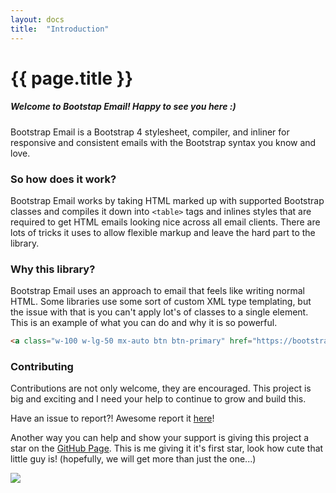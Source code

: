 ```yaml
---
layout: docs
title:  "Introduction"
---
```

<h1 class="mt-0">{{ page.title }}</h1>

##### Welcome to Bootstap Email! Happy to see you here :)
Bootstrap Email is a Bootstrap 4 stylesheet, compiler, and inliner for responsive and consistent emails with the Bootstrap syntax you know and love.

### So how does it work?
Bootstrap Email works by taking HTML marked up with supported Bootstrap classes and compiles it down into `<table>` tags and inlines styles that are required to get HTML emails looking nice across all email clients. There are lots of tricks it uses to allow flexible markup and leave the hard part to the library.

### Why this library?
Bootstrap Email uses an approach to email that feels like writing normal HTML. Some libraries use some sort of custom XML type templating, but the issue with that is you can't apply lot's of classes to a single element. This is an example of what you can do and why it is so powerful.

```html
<a class="w-100 w-lg-50 mx-auto btn btn-primary" href="https://bootstrapemail.com">Tada</a>
```

### Contributing
Contributions are not only welcome, they are encouraged. This project is big and exciting and I need your help to continue to grow and build this.

Have an issue to report?! Awesome report it [here](https://github.com/stuyam/bootstrap-email/issues)!

Another way you can help and show your support is giving this project a star on the [GitHub Page](https://github.com/stuyam/bootstrap-email). This is me giving it it's first star, look how cute that little guy is! (hopefully, we will get more than just the one...)

<a href="https://github.com/stuyam/bootstrap-email" class="w-25 mx-auto d-block">
  <img src="/img/gifs/star.gif" class="w-100" />
</a>
